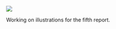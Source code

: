 ![](https://db-feed.s3.amazonaws.com/legacy/Screen_Shot_2016-10-13_at_3_51_02_PM-1476388654070.png)

Working on illustrations for the fifth report.
